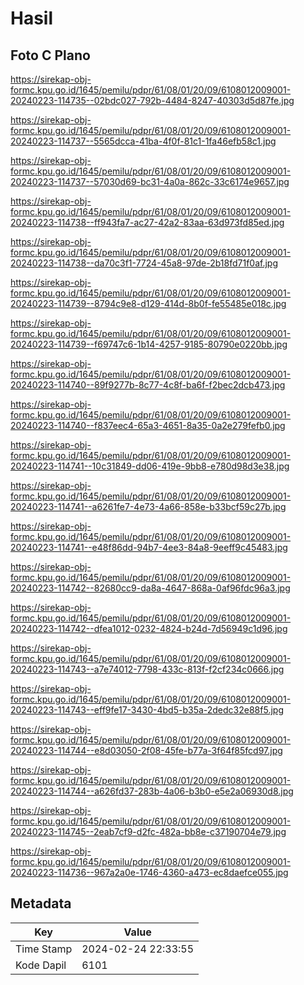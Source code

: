 # Hasil

## Foto C Plano

https://sirekap-obj-formc.kpu.go.id/1645/pemilu/pdpr/61/08/01/20/09/6108012009001-20240223-114735--02bdc027-792b-4484-8247-40303d5d87fe.jpg

https://sirekap-obj-formc.kpu.go.id/1645/pemilu/pdpr/61/08/01/20/09/6108012009001-20240223-114737--5565dcca-41ba-4f0f-81c1-1fa46efb58c1.jpg

https://sirekap-obj-formc.kpu.go.id/1645/pemilu/pdpr/61/08/01/20/09/6108012009001-20240223-114737--57030d69-bc31-4a0a-862c-33c6174e9657.jpg

https://sirekap-obj-formc.kpu.go.id/1645/pemilu/pdpr/61/08/01/20/09/6108012009001-20240223-114738--ff943fa7-ac27-42a2-83aa-63d973fd85ed.jpg

https://sirekap-obj-formc.kpu.go.id/1645/pemilu/pdpr/61/08/01/20/09/6108012009001-20240223-114738--da70c3f1-7724-45a8-97de-2b18fd71f0af.jpg

https://sirekap-obj-formc.kpu.go.id/1645/pemilu/pdpr/61/08/01/20/09/6108012009001-20240223-114739--8794c9e8-d129-414d-8b0f-fe55485e018c.jpg

https://sirekap-obj-formc.kpu.go.id/1645/pemilu/pdpr/61/08/01/20/09/6108012009001-20240223-114739--f69747c6-1b14-4257-9185-80790e0220bb.jpg

https://sirekap-obj-formc.kpu.go.id/1645/pemilu/pdpr/61/08/01/20/09/6108012009001-20240223-114740--89f9277b-8c77-4c8f-ba6f-f2bec2dcb473.jpg

https://sirekap-obj-formc.kpu.go.id/1645/pemilu/pdpr/61/08/01/20/09/6108012009001-20240223-114740--f837eec4-65a3-4651-8a35-0a2e279fefb0.jpg

https://sirekap-obj-formc.kpu.go.id/1645/pemilu/pdpr/61/08/01/20/09/6108012009001-20240223-114741--10c31849-dd06-419e-9bb8-e780d98d3e38.jpg

https://sirekap-obj-formc.kpu.go.id/1645/pemilu/pdpr/61/08/01/20/09/6108012009001-20240223-114741--a6261fe7-4e73-4a66-858e-b33bcf59c27b.jpg

https://sirekap-obj-formc.kpu.go.id/1645/pemilu/pdpr/61/08/01/20/09/6108012009001-20240223-114741--e48f86dd-94b7-4ee3-84a8-9eeff9c45483.jpg

https://sirekap-obj-formc.kpu.go.id/1645/pemilu/pdpr/61/08/01/20/09/6108012009001-20240223-114742--82680cc9-da8a-4647-868a-0af96fdc96a3.jpg

https://sirekap-obj-formc.kpu.go.id/1645/pemilu/pdpr/61/08/01/20/09/6108012009001-20240223-114742--dfea1012-0232-4824-b24d-7d56949c1d96.jpg

https://sirekap-obj-formc.kpu.go.id/1645/pemilu/pdpr/61/08/01/20/09/6108012009001-20240223-114743--a7e74012-7798-433c-813f-f2cf234c0666.jpg

https://sirekap-obj-formc.kpu.go.id/1645/pemilu/pdpr/61/08/01/20/09/6108012009001-20240223-114743--eff9fe17-3430-4bd5-b35a-2dedc32e88f5.jpg

https://sirekap-obj-formc.kpu.go.id/1645/pemilu/pdpr/61/08/01/20/09/6108012009001-20240223-114744--e8d03050-2f08-45fe-b77a-3f64f85fcd97.jpg

https://sirekap-obj-formc.kpu.go.id/1645/pemilu/pdpr/61/08/01/20/09/6108012009001-20240223-114744--a626fd37-283b-4a06-b3b0-e5e2a06930d8.jpg

https://sirekap-obj-formc.kpu.go.id/1645/pemilu/pdpr/61/08/01/20/09/6108012009001-20240223-114745--2eab7cf9-d2fc-482a-bb8e-c37190704e79.jpg

https://sirekap-obj-formc.kpu.go.id/1645/pemilu/pdpr/61/08/01/20/09/6108012009001-20240223-114736--967a2a0e-1746-4360-a473-ec8daefce055.jpg


## Metadata

| Key        | Value               |
| ---------- | ------------------- |
| Time Stamp | 2024-02-24 22:33:55 |
| Kode Dapil | 6101                |



